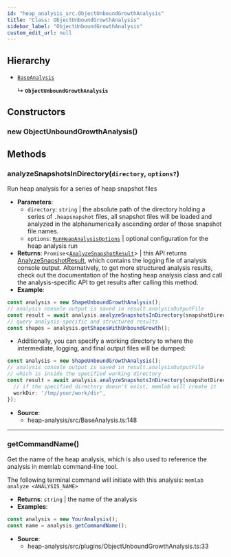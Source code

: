 ```yaml
---
id: "heap_analysis_src.ObjectUnboundGrowthAnalysis"
title: "Class: ObjectUnboundGrowthAnalysis"
sidebar_label: "ObjectUnboundGrowthAnalysis"
custom_edit_url: null
---
```


## Hierarchy

- [`BaseAnalysis`](heap_analysis_src.BaseAnalysis.md)

  ↳ **`ObjectUnboundGrowthAnalysis`**

## Constructors

### <a id="new objectunboundgrowthanalysis"></a>**new ObjectUnboundGrowthAnalysis**()

## Methods

### <a id="analyzesnapshotsindirectory"></a>**analyzeSnapshotsInDirectory**(`directory`, `options?`)

Run heap analysis for a series of heap snapshot files

 * **Parameters**:
    * `directory`: `string` | the absolute path of the directory holding a series of `.heapsnapshot` files, all snapshot files will be loaded and analyzed in the alphanumerically ascending order of those snapshot file names.
    * `options`: [`RunHeapAnalysisOptions`](../modules/heap_analysis_src.md#runheapanalysisoptions) | optional configuration for the heap analysis run
 * **Returns**: `Promise`<[`AnalyzeSnapshotResult`](../modules/heap_analysis_src.md#analyzesnapshotresult)\> | this API returns [AnalyzeSnapshotResult](../modules/heap_analysis_src.md#analyzesnapshotresult), which contains
the logging file of analysis console output. Alternatively, to get more
structured analysis results, check out the documentation of the hosting
heap analysis class and call the analysis-specific API to get results
after calling this method.
* **Example**:
```typescript
const analysis = new ShapeUnboundGrowthAnalysis();
// analysis console output is saved in result.analysisOutputFile
const result = await analysis.analyzeSnapshotsInDirectory(snapshotDirectory);
// query analysis-specific and structured results
const shapes = analysis.getShapesWithUnboundGrowth();
```
* Additionally, you can specify a working directory to where
the intermediate, logging, and final output files will be dumped:
```typescript
const analysis = new ShapeUnboundGrowthAnalysis();
// analysis console output is saved in result.analysisOutputFile
// which is inside the specified working directory
const result = await analysis.analyzeSnapshotsInDirectory(snapshotDirectory, {
  // if the specified directory doesn't exist, memlab will create it
  workDir: '/tmp/your/work/dir',
});
```

 * **Source**:
    * heap-analysis/src/BaseAnalysis.ts:148

___

### <a id="getcommandname"></a>**getCommandName**()

Get the name of the heap analysis, which is also used to reference
the analysis in memlab command-line tool.

The following terminal command will initiate with this analysis:
`memlab analyze <ANALYSIS_NAME>`

 * **Returns**: `string` | the name of the analysis
* **Examples**:
```typescript
const analysis = new YourAnalysis();
const name = analysis.getCommandName();
```

 * **Source**:
    * heap-analysis/src/plugins/ObjectUnboundGrowthAnalysis.ts:33
